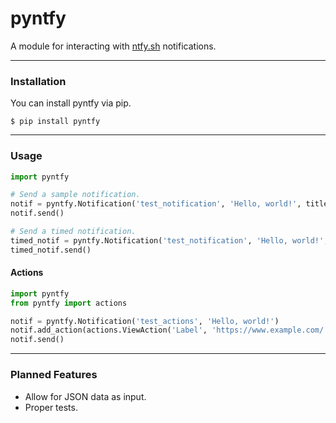 
# pyntfy

A module for interacting with [ntfy.sh](https://ntfy.sh/) notifications.

------------------------------------------------------------------  
### Installation
You can install pyntfy via pip.
```
$ pip install pyntfy
```

------------------------------------------------------------------  
### Usage
```py
import pyntfy

# Send a sample notification.
notif = pyntfy.Notification('test_notification', 'Hello, world!', title='Notification Title')
notif.send()

# Send a timed notification.
timed_notif = pyntfy.Notification('test_notification', 'Hello, world!', title='Notification Title', delay='1m')
timed_notif.send()
```

#### Actions
```py
import pyntfy
from pyntfy import actions

notif = pyntfy.Notification('test_actions', 'Hello, world!')
notif.add_action(actions.ViewAction('Label', 'https://www.example.com/'))
notif.send()
```

------------------------------------------------------------------  
### Planned Features
- Allow for JSON data as input.
- Proper tests.

<!-- TODO: README -->
